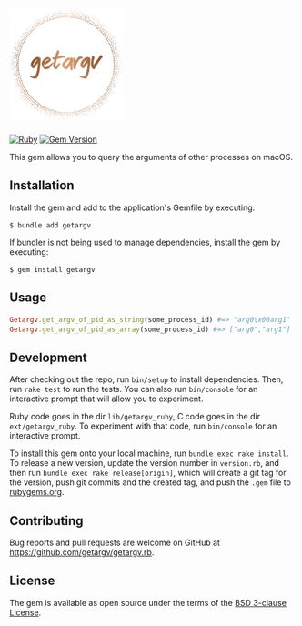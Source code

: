 <h1><img src="logo.svg" width="200" alt="getargv"></h1>

[![Ruby](https://github.com/getargv/getargv.rb/actions/workflows/main.yml/badge.svg)](https://github.com/getargv/getargv.rb/actions/workflows/main.yml)
[![Gem Version](https://badge.fury.io/rb/getargv.svg)](https://badge.fury.io/rb/getargv)

This gem allows you to query the arguments of other processes on macOS.

## Installation

Install the gem and add to the application's Gemfile by executing:

    $ bundle add getargv

If bundler is not being used to manage dependencies, install the gem by executing:

    $ gem install getargv

## Usage

```ruby
Getargv.get_argv_of_pid_as_string(some_process_id) #=> "arg0\x00arg1"
Getargv.get_argv_of_pid_as_array(some_process_id) #=> ["arg0","arg1"]
```

## Development

After checking out the repo, run `bin/setup` to install dependencies. Then, run `rake test` to run the tests. You can also run `bin/console` for an interactive prompt that will allow you to experiment.

Ruby code goes in the dir `lib/getargv_ruby`, C code goes in the dir `ext/getargv_ruby`.  To experiment with that code, run `bin/console` for an interactive prompt.

To install this gem onto your local machine, run `bundle exec rake install`. To release a new version, update the version number in `version.rb`, and then run `bundle exec rake release[origin]`, which will create a git tag for the version, push git commits and the created tag, and push the `.gem` file to [rubygems.org](https://rubygems.org).

## Contributing

Bug reports and pull requests are welcome on GitHub at https://github.com/getargv/getargv.rb.

## License

The gem is available as open source under the terms of the [BSD 3-clause License](https://opensource.org/licenses/BSD-3-Clause).
